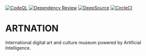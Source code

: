 [![CodeQL](https://github.com/KOSASIH/ARTNATIONS/actions/workflows/codeql-analysis.yml/badge.svg)](https://github.com/KOSASIH/ARTNATIONS/actions/workflows/codeql-analysis.yml)
[![Dependency Review](https://github.com/KOSASIH/ARTNATIONS/actions/workflows/dependency-review.yml/badge.svg)](https://github.com/KOSASIH/ARTNATIONS/actions/workflows/dependency-review.yml)
[![DeepSource](https://deepsource.io/gh/KOSASIH/ARTNATIONS.svg/?label=active+issues&show_trend=true&token=D4ud501cPaDMOAuumZmJIWRS)](https://deepsource.io/gh/KOSASIH/ARTNATIONS/?ref=repository-badge)
[![CircleCI](https://circleci.com/gh/KOSASIH/ARTNATIONS/tree/main.svg?style=svg)](https://circleci.com/gh/KOSASIH/ARTNATIONS/tree/main)

# ARTNATION

International digital art and culture museum powered by Artificial Intelligence.
